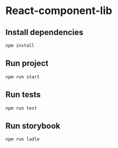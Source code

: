 # React-component-lib

## Install dependencies

`npm install`

## Run project

`npm run start`

## Run tests

`npm run test`

## Run storybook

`npm run ladle`
